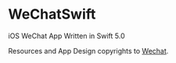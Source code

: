 # WeChatSwift
iOS WeChat App Written in Swift 5.0


Resources and App Design copyrights to [Wechat](https://weixin.qq.com/). 